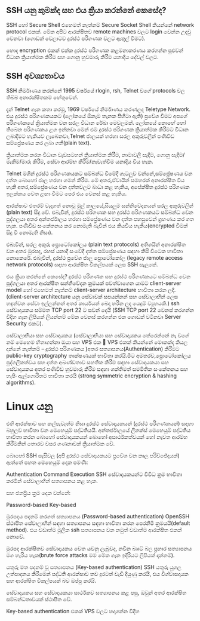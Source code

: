 ## SSH යනු කුමක්ද සහ එය ක්‍රියා කරන්නේ කෙසේද?


SSH හෝ Secure Shell එහෙමත් නැත්නම් Secure Socket Shell කියන්නේ network protocol එකක්. මේක අපිට ආරක්ෂිතව remote machines වලට login වෙන්න උදවු වෙනවා (ගොඩක් වෙලාටව දුරස්ථ පරිගණක වලට ඇතුල් වීමට).

හොද encryption එකක් එක්ක දුරස්ථ පරිගණක කළමනාකරණය කරගන්න පුළුවන් විධාන ක්‍රියාත්මක කිරීම සහ ගොනු හුවමාරු කිරීම යනාදිය දේවල් වලට.

## SSH අවශ්‍යතාවය

SSH නිර්මාණය කරන්නේ 1995 වර්ෂයේ rlogin, rsh, Telnet වගේ protocols වල තිබ්බ අනාරක්ෂිතකම හේතුවෙන්.

දැන් Telnet ගැන කතා කරමු, 1969 වර්ෂයේ නිර්මාණය කරණලද Teletype Network. එය දුරස්ථ පරිගණකයකට (ලෝකයේ ඕනෑම තැනක පිහිටා ඇති) ප්‍රවේශ වීමට අපගේ පරිගණකයේ ක්‍රියාත්මක වන සරල විධාන රේඛා මෙවලමක්. ලෝකයේ කොහේ හෝ තිබෙන පරිගණකය ළග ඉන්නවා මෙන් එම දුරස්ථ පරිගණක ක්‍රියාත්මක කිරීමට විධාන ලබාදීමට හැකියව ලැබෙනවා,Telnet ජාලයක් හරහා සරල අකුරුවලින් පණිවිඩ සම්ප්‍රේෂණය කර ලබා ගනී(plain text).

ක්‍රියාත්මක කරන විධාන වැඩසටහන් ක්‍රියාත්මක කිරීම, නාමාවලි සෑදීම, ගොනු සෑදීම/මැකීම/මාරු කිරීම, සේවා ආරම්භ කිරීම/නැවැත්වීම යනාදිය විය හැක.

Telnet මගින් දුරස්ථ පරිගණකයකට සම්බන්ධ වීමේදී ගැටලුව වන්නේ,සම්ප්‍රේෂණය වන දත්ත බොහෝ ජාල හරහා ගමන් කිරීම. මේ අතර,ඒවායින් සමහරක් අනාරක්ෂිත විය හැකි අතර,සම්ප්‍රේෂණය වන දත්තවලට බාධා කළ හැකිය, අපේක්ෂිත දුරස්ථ පරිගණක ඉලක්කය වෙත ළඟා වීමට පෙර එය වෙනස් කළ හැකිය.

ආරක්ෂාව එතරම් වැදගත් නොවූ මුල් කාලයේ,සියලුම සන්නිවේදනයන් සරල අකුරුවලින් (plain text) සිදු වේ. එබැවින්, දුරස්ථ පරිගණක සහ දුරස්ථ පරිගණකයට සම්බන්ධ වෙන පුද්ගලයා අතර අන්තර්ජාලය හරහා සම්ප්‍රේෂණය වන දත්ත පහසුවෙන් ග්‍රහණය කර ගත හැක. පණිවිඩ සංකේතනය කර නොමැති බැවින් එය කියවිය හැකිය(encrypted වීමක් සිදු වී නොමැති නිසා).

එබැවින්, සරල අකුරු ප්‍රොටෝකෝලය (plain text protocols) අතිශයින් අනාරක්ෂිත වන අතර මුරපද, රහස් යනාදී සංවේදී දත්ත සම්ප්‍රේෂණය සඳහා කිසි විටෙක භාවිතා නොකෙරේ. එබැවින්, දුරස්ථ ප්‍රවේශ ජාල ප්‍රොටෝකෝල (legacy remote access network protocols) සඳහා ආරක්ෂිත විකල්පයක් ලෙස SSH සැලකේ.

එය ක්‍රියා කරන්නේ කෙසේද?
දුරස්ථ පරිගණක සහ දුරස්ථ පරිගණකයට සම්බන්ධ වෙන පුද්ගලයා අතර ආරක්ෂිත සන්නිවේදන ක්‍රමයක් පවත්වාගෙන යාමට client-server model හෝ එහෙමත් නැත්නම් client-server architecture භාවිතා කරන ලදී. (client-server architecture යනු සේවාවක් සපයන්නන් සහ සේවාලාභීන් ලෙස හඳුන්වන සේවා ඉල්ලන්නන් අතර කාර්යයන් බෙදා හරින ලද යෙදුම් ව්‍යුහයකි.) ssh සේවාදායකය සම්මත TCP port 22 ට සවන් දෙයි (SSH TCP port 22 වෙනස් කරගන්න විදිහ ගැන ලිපියක් ලියන්නම් මේක වෙනස් කරගන්න එක ගොඩක් වටිනවා Server Security එකට).

සේවාලාභියා සහ සේවාදායකය (සේවාලාභියා සහ සේවාදායකය තේරෙන්නේ නැ වගේ නම් මෙහෙම හිතාගන්නා ඔයා සහ VPS එක 🙂 VPS එකක් කියන්නේ මොකක්ද කියල දන්නේ නැත්නම් – දුරස්ථ පරිගණකය )අතර සත්‍යාපනය(Authentication) කිරීමට public-key cryptography තාක්ෂණයක් භාවිතා කරයි.මීට අමතරව,ප්‍රොටෝකෝලය පුද්ගලිකත්වය සහ දත්ත අඛණ්ඩතාව සහතික කිරීම සඳහා සේවාදායකයා සහ සේවාදායකය අතර පණිවිඩ හුවමාරු කිරීම සඳහා ශක්තිමත් සමමිතික සංකේතනය සහ හැෂිං ඇල්ගොරිතම භාවිතා කරයි (strong symmetric encryption & hashing algorithms).

# Linux යනු
එහි ආරක්ෂාව සහ කල්පැවැත්ම නිසා දුරස්ථ සේවාදායකයන් (දුරස්ථ පරිගණකයන්) සඳහා බහුලව භාවිතා වන මෙහෙයුම් පද්ධතියයි. අන්තර්ජාලයේ ලිනක්ස් මෙහෙයුම් පද්ධතිය භාවිතා කරන බොහෝ සේවාදායකයන් බොහෝ අසාර්ථකත්වයන් හෝ නැවත ආරම්භ කිරීමකින් තොරව වසර ගණනාවක් ක්‍රියාත්මක වේ.

බොහෝ SSH සැසිවල (අපි දුරස්ථ සේවාදායකයට ප්‍රවේශ වන කාල පරිච්ඡේදයක්) ඇත්තේ පහත මෙහෙයුම් දෙක පමණි:

Authentication
Command Execution
SSH සේවාදායකයන්ට විවිධ ක්‍රම භාවිතා කරමින් සේවාලාභීන් සත්‍යාපනය කළ හැක.

සහ ජනප්‍රිය ක්‍රම දෙක වන්නේ:

Password-based
Key-based

මුරපදය පදනම් කරගත් සත්‍යාපනය (Password-based authentication) OpenSSH ස්ථාපිත සේවාලාභීන් සඳහා සත්‍යාපනය සඳහා භාවිතා කරන පෙරනිමි ක්‍රමයයි(default method). එය වඩාත්ම මූලික ssh සත්‍යාපනය වන නමුත් වඩාත්ම ආරක්ෂිත එකක් නොවේ.

මුරපද ආරක්ෂිතව සේවාදායකය වෙත යවනු ලැබුවද, නවීන බෲට් බල ප්‍රහාර සත්‍යාපනය මග හැරිය හැක(brute force attacks මම මේක ගැන ඉදිරියට ලිපියක් දාන්නම්).

යතුරු මත පදනම් වූ සත්‍යාපනය (Key-based authentication) SSH යතුරු යුගල උත්පාදනය කිරීමෙන් පද්ධති ආරක්ෂාව තව දුරටත් වැඩි දියුණු කරයි, එය විශ්වාසදායක සහ ආරක්ෂිත විකල්පයක් බව ඔප්පු කරයි.

සේවාදායකය සහ සේවාදායකයා සාර්ථකව සත්‍යාපනය කළ පසු, ඔවුන් අතර ආරක්ෂිත සම්බන්ධතාවයක් ස්ථාපිත වේ.

Key-based authentication එකක් VPS වලට හදාගන්න විදිහ
